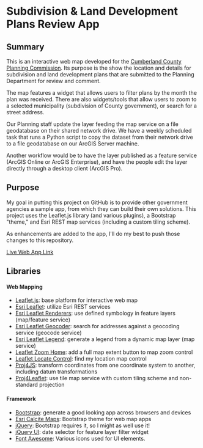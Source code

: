 # Subdivision & Land Development Plans Review App

## Summary
This is an interactive web map developed for the [Cumberland County Planning Commission](https://www.ccpa.net/120/Planning-Department).  Its purpose is the show the location and details for subdivision and land development plans that are submitted to the Planning Department for review and comment.

The map features a widget that allows users to filter plans by the month the plan was received.  There are also widgets/tools that allow users to zoom to a selected municipality (subdivision of County government), or search for a street address.

Our Planning staff update the layer feeding the map service on a file geodatabase on their shared network drive.  We have a weekly scheduled task that runs a Python script to copy the dataset from their network drive to a file geodatabase on our ArcGIS Server machine.

Another workflow would be to have the layer published as a feature service (ArcGIS Online or ArcGIS Enterprise), and have the people edit the layer directly through a desktop client (ArcGIS Pro).

## Purpose
My goal in putting this project on GitHub is to provide other government agencies a sample app, from which they can build their own solutions.  This project uses the Leaflet.js library (and various plugins), a Bootstrap "theme," and Esri REST map services (including a custom tiling scheme).

As enhancements are added to the app, I'll do my best to push those changes to this repository.

[Live Web App Link](https://gis.ccpa.net/sld/activity/)

## Libraries
#### Web Mapping
- [Leaflet.js](https://github.com/Leaflet/Leaflet): base platform for interactive web map
- [Esri Leaflet](https://github.com/Esri/esri-leaflet): utilize Esri REST services
- [Esri Leaflet Renderers](https://github.com/esri/esri-leaflet-renderers): use defined symbology in feature layers (map/feature service)
- [Esri Leaflet Geocoder](https://github.com/esri/esri-leaflet-geocoder): search for addresses against a geocoding service (geocode service)
- [Esri Leaflet Legend](https://github.com/w8r/esri-leaflet-legend): generate a legend from a dynamic map layer (map service)
- [Leaflet Zoom Home](https://github.com/torfsen/leaflet.zoomhome): add a full map extent button to map zoom control
- [Leaflet Locate Control](https://github.com/domoritz/leaflet-locatecontrol): find my location map control
- [Proj4JS](https://github.com/proj4js/proj4js): transform coordinates from one coordinate system to another, including datum transformations
- [Proj4Leaflet](https://github.com/kartena/Proj4Leaflet): use tile map service with custom tiling scheme and non-standard projection

#### Framework
- [Bootstrap](https://github.com/twbs/bootstrap): generate a good looking app across browsers and devices
- [Esri Calcite Maps](https://github.com/Esri/calcite-maps): Bootstrap theme for web map apps
- [jQuery](https://github.com/jquery/jquery): Bootstrap requires it, so I might as well use it!
- [jQuery UI](https://github.com/jquery/jquery-ui): date selector for feature layer filter widget
- [Font Awesome](https://github.com/FortAwesome/Font-Awesome): Various icons used for UI elements.
